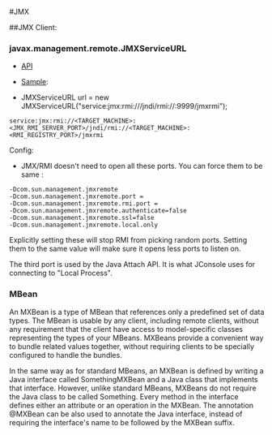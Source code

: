 #JMX

##JMX Client:

### javax.management.remote.JMXServiceURL 
  
  - [API](https://docs.oracle.com/javase/7/docs/api/javax/management/remote/JMXServiceURL.html)
  
  - [Sample](https://stackoverflow.com/questions/2768087/explain-jmx-url): 

  - JMXServiceURL url = new JMXServiceURL("service:jmx:rmi:///jndi/rmi://:9999/jmxrmi");

```
service:jmx:rmi://<TARGET_MACHINE>:<JMX_RMI_SERVER_PORT>/jndi/rmi://<TARGET_MACHINE>:<RMI_REGISTRY_PORT>/jmxrmi
```

Config:
- JMX/RMI doesn't need to open all these ports. You can force them to be same :

```
-Dcom.sun.management.jmxremote 
-Dcom.sun.management.jmxremote.port = 
-Dcom.sun.management.jmxremote.rmi.port = 
-Dcom.sun.management.jmxremote.authenticate=false 
-Dcom.sun.management.jmxremote.ssl=false  
-Dcom.sun.management.jmxremote.local.only
```

Explicitly setting these will stop RMI from picking random ports. Setting them to the same value will make sure it opens less ports to listen on.

The third port is used by the Java Attach API. It is what JConsole uses for connecting to "Local Process".

### MBean

An MXBean is a type of MBean that references only a predefined set of data types. The MBean is usable by any client, including remote clients, without any requirement that the client have access to model-specific classes representing the types of your MBeans. MXBeans provide a convenient way to bundle related values together, without requiring clients to be specially configured to handle the bundles.

In the same way as for standard MBeans, an MXBean is defined by writing a Java interface called SomethingMXBean and a Java class that implements that interface. However, unlike standard MBeans, MXBeans do not require the Java class to be called Something. Every method in the interface defines either an attribute or an operation in the MXBean. The annotation @MXBean can be also used to annotate the Java interface, instead of requiring the interface's name to be followed by the MXBean suffix.

